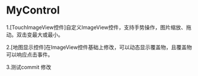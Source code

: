 # MyControl
1.[TouchImageView控件]自定义ImageView控件，支持手势操作，图片缩放、拖动。双击变最大或最小。

2.[地图显示控件]在ImageView控件基础上修改，可以动态显示覆盖物，且覆盖物可以响应点击事件。

3.测试commit 修改
